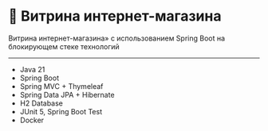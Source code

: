 # 🛒 Витрина интернет-магазина

Витрина интернет-магазина» с использованием Spring Boot на блокирующем стеке технологий

---
- Java 21
- Spring Boot
- Spring MVC + Thymeleaf
- Spring Data JPA + Hibernate
- H2 Database 
- JUnit 5, Spring Boot Test
- Docker

